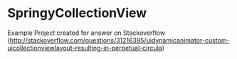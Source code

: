 # SpringyCollectionView

Example Project created for answer on Stackoverflow (http://stackoverflow.com/questions/31216395/uidynamicanimator-custom-uicollectionviewlayout-resulting-in-perpetual-circula)

